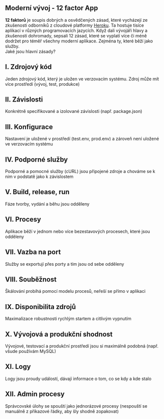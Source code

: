 ## Moderní vývoj - 12 factor App

**12 faktorů** je soupis dobrých a osvědčených zásad, které vycházejí ze zkušenosti odborníků z cloudové platformy [Heroku](www.heroku.com). Ta hostuje tisíce aplikací v různých programovacích jazycích. Když dali vývojáři hlavy a zkušenosti dohromady, sepsali 12 zásad, které se vyplatí více či méně dodržet pro téměř všechny moderní aplikace. Zejména ty, které běží jako služby.
<br>
Jaké jsou hlavní zásady?
## I. Zdrojový kód
Jeden zdrojový kód, který je uložen ve verzovacím systému. Zdroj může mít více prostředí (vývoj, test, produkce)
## II. Závislosti
Konkrétně specifikované a izolované závislosti (např. package.json)
## III. Konfigurace
Nastavení je uložené v prostředí (test.env, prod.env) a zároveň není uložené ve verzovacím systému
## IV. Podporné služby
Podporné a pomocné služby (cURL) jsou připojené zdroje a chováme se k nim v podstatě jako k závislostem
## V. Build, release, run
Fáze tvorby, vydání a běhu jsou odděleny
## VI. Procesy
Aplikace běží v jednom nebo více bezestavových procesech, které jsou odděleny
## VII. Vazba na port
Služby se exportují přes porty a tím jsou od sebe odděleny
## VIII. Souběžnost
Škálování probíhá pomocí modelu procesů, neřeší se přímo v aplikaci
## IX. Disponibilita zdrojů
Maximalizace robustnosti rychlým startem a citlivým vypnutím
## X. Vývojová a produkční shodnost
Vývojové, testovací a produkční prostředí jsou si maximálně podobná (např. všude používám MySQL)
## XI. Logy
Logy jsou proudy událostí, dávají informace o tom, co se kdy a kde stalo
## XII. Admin procesy
Správcovské úlohy se spouští jako jednorázové procesy (nespouští se manuálně z příkazové řádky, aby šly shodně zopakovat)
